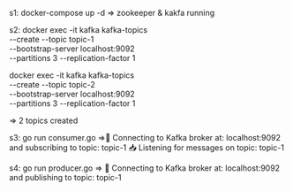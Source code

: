 s1: docker-compose up -d 
=> zookeeper & kakfa running

s2: 
docker exec -it kafka kafka-topics \
  --create --topic topic-1 \
  --bootstrap-server localhost:9092 \
  --partitions 3 --replication-factor 1

docker exec -it kafka kafka-topics \
  --create --topic topic-2 \
  --bootstrap-server localhost:9092 \
  --partitions 3 --replication-factor 1

=> 2 topics created

s3: go run consumer.go
=>📡 Connecting to Kafka broker at:  localhost:9092
 and subscribing to topic:  topic-1
📥 Listening for messages on topic: topic-1

s4: go run producer.go
=> 📡 Connecting to Kafka broker at:  localhost:9092
 and publishing to topic:  topic-1
